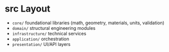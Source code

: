 # src Layout

- `core/` foundational libraries (math, geometry, materials, units, validation)
- `domain/` structural engineering modules
- `infrastructure/` technical services
- `application/` orchestration
- `presentation/` UI/API layers